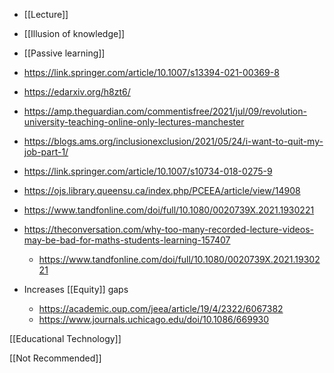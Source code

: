 - [[Lecture]]
- [[Illusion of knowledge]]
- [[Passive learning]]

- https://link.springer.com/article/10.1007/s13394-021-00369-8
- https://edarxiv.org/h8zt6/
- https://amp.theguardian.com/commentisfree/2021/jul/09/revolution-university-teaching-online-only-lectures-manchester
- https://blogs.ams.org/inclusionexclusion/2021/05/24/i-want-to-quit-my-job-part-1/
- https://link.springer.com/article/10.1007/s10734-018-0275-9
- https://ojs.library.queensu.ca/index.php/PCEEA/article/view/14908

- https://www.tandfonline.com/doi/full/10.1080/0020739X.2021.1930221

- https://theconversation.com/why-too-many-recorded-lecture-videos-may-be-bad-for-maths-students-learning-157407
	-  https://www.tandfonline.com/doi/full/10.1080/0020739X.2021.1930221

- Increases [[Equity]] gaps
	-  https://academic.oup.com/jeea/article/19/4/2322/6067382
	-  https://www.journals.uchicago.edu/doi/10.1086/669930

[[Educational Technology]]

[[Not Recommended]]

